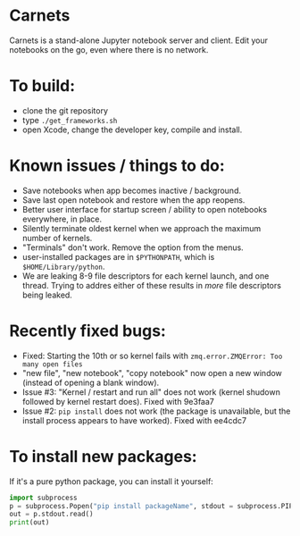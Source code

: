 # Carnets
Carnets is a stand-alone Jupyter notebook server and client. Edit your notebooks on the go, even where there is no network.

# To build: 
- clone the git repository
- type `./get_frameworks.sh`
- open Xcode, change the developer key, compile and install.

# Known issues / things to do:

- Save notebooks when app becomes inactive / background.
- Save last open notebook and restore when the app reopens.
- Better user interface for startup screen / ability to open notebooks everywhere, in place.
- Silently terminate oldest kernel when we approach the maximum number of kernels.
- "Terminals" don't work. Remove the option from the menus.
- user-installed packages are in `$PYTHONPATH`, which is `$HOME/Library/python`. 
- We are leaking 8-9 file descriptors for each kernel launch, and one thread. Trying to addres either of these results in *more* file descriptors being leaked.

# Recently fixed bugs:

- Fixed: Starting the 10th or so kernel fails with `zmq.error.ZMQError: Too many open files`
- "new file", "new notebook", "copy notebook" now open a new window (instead of opening a blank window).
- Issue #3: "Kernel / restart and run all" does not work (kernel shudown followed by kernel restart does). Fixed with 9e3faa7
- Issue #2: `pip install` does not work (the package is unavailable, but the install process appears to have worked). Fixed with ee4cdc7

# To install new packages:

If it's a pure python package, you can install it yourself:

```python
import subprocess
p = subprocess.Popen("pip install packageName", stdout = subprocess.PIPE)
out = p.stdout.read()
print(out)
```
